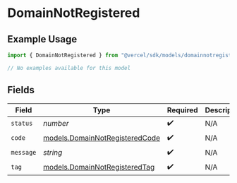 # DomainNotRegistered

## Example Usage

```typescript
import { DomainNotRegistered } from "@vercel/sdk/models/domainnotregistered.js";

// No examples available for this model
```

## Fields

| Field                                                                  | Type                                                                   | Required                                                               | Description                                                            |
| ---------------------------------------------------------------------- | ---------------------------------------------------------------------- | ---------------------------------------------------------------------- | ---------------------------------------------------------------------- |
| `status`                                                               | *number*                                                               | :heavy_check_mark:                                                     | N/A                                                                    |
| `code`                                                                 | [models.DomainNotRegisteredCode](../models/domainnotregisteredcode.md) | :heavy_check_mark:                                                     | N/A                                                                    |
| `message`                                                              | *string*                                                               | :heavy_check_mark:                                                     | N/A                                                                    |
| `tag`                                                                  | [models.DomainNotRegisteredTag](../models/domainnotregisteredtag.md)   | :heavy_check_mark:                                                     | N/A                                                                    |